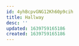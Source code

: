 ```yaml
---
id: 4yhBcpvGNG12Kh60p9cih
title: Hallway
desc: ''
updated: 1639759165186
created: 1639759165186
---
```


